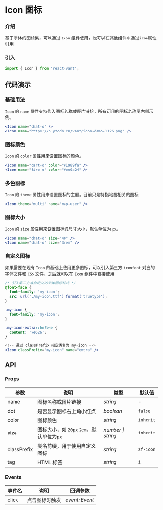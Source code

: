 # Icon 图标
### 介绍

基于字体的图标集，可以通过 `Icon` 组件使用，也可以在其他组件中通过`icon`属性引用


### 引入

```js
import { Icon } from 'react-vant';
```
## 代码演示

### 基础用法

`Icon` 的 `name` 属性支持传入图标名称或图片链接，所有可用的图标名称见右侧示例。

```jsx
<Icon name="chat-o" />
<Icon name="https://b.yzcdn.cn/vant/icon-demo-1126.png" />
```

### 图标颜色

`Icon` 的 `color` 属性用来设置图标的颜色。

```jsx
<Icon name="cart-o" color="#1989fa" />
<Icon name="fire-o" color="#ee0a24" />
```

### 多色图标

`Icon` 的 `theme` 属性用来设置图标的主题。目前只是特指地图相关的图标

```jsx
<Icon theme="multi" name="map-user" />
```


### 图标大小

`Icon` 的 `size` 属性用来设置图标的尺寸大小，默认单位为 `px`。

```jsx
<Icon name="chat-o" size="40" />
<Icon name="chat-o" size="3rem" />
```

### 自定义图标

如果需要在现有 `Icon` 的基础上使用更多图标，可以引入第三方 `iconfont` 对应的字体文件和 `CSS` 文件，之后就可以在 `Icon` 组件中直接使用

```css
/* 引入第三方或自定义的字体图标样式 */
@font-face {
  font-family: 'my-icon';
  src: url('./my-icon.ttf') format('truetype');
}

.my-icon {
  font-family: 'my-icon';
}

.my-icon-extra::before {
  content: '\e626';
}
```

```jsx
<!-- 通过 classPrefix 指定类名为 my-icon -->
<Icon classPrefix="my-icon" name="extra" />
```

## API

### Props

| 参数 | 说明 | 类型 | 默认值 |
| --- | --- | --- | --- |
| name | 图标名称或图片链接 | _string_ | - |
| dot | 是否显示图标右上角小红点 | _boolean_ | `false` |
| color | 图标颜色 | _string_ | `inherit` |
| size | 图标大小，如 `20px` `2em`，默认单位为`px` | _number \| string_ | `inherit` |
| classPrefix | 类名前缀，用于使用自定义图标 | _string_ | `zf-icon` |
| tag | HTML 标签 | _string_ | `i` |

### Events

| 事件名 | 说明           | 回调参数       |
| ------ | -------------- | -------------- |
| click  | 点击图标时触发 | _event: Event_ |

